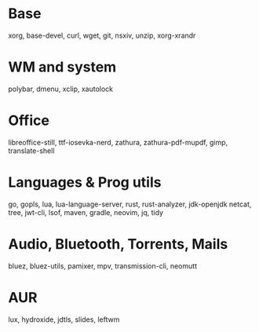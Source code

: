 # Base
xorg, base-devel, curl, wget, git, nsxiv, unzip, xorg-xrandr

# WM and system
polybar, dmenu, xclip, xautolock

# Office
libreoffice-still, ttf-iosevka-nerd, zathura, zathura-pdf-mupdf, gimp, translate-shell

# Languages & Prog utils
go, gopls, lua, lua-language-server, rust, rust-analyzer, jdk-openjdk
netcat, tree, jwt-cli, lsof, maven, gradle, neovim, jq, tidy

# Audio, Bluetooth, Torrents, Mails
bluez, bluez-utils, pamixer, mpv, transmission-cli, neomutt

# AUR
lux, hydroxide, jdtls, slides, leftwm
